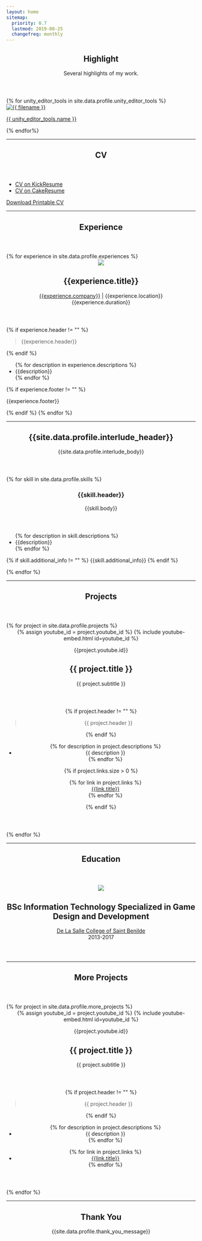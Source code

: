```yaml
---
layout: home
sitemap:
  priority: 0.7
  lastmod: 2019-08-25
  changefreq: monthly
---
```


<section>
  <!-- WELCOME -->
  <header class="major" id="unityeditortools">
	  <h1>Highlight</h1>
    <p>
      Several highlights of my work.
    </p>
  </header>
  <div class="box alt">
    <div class="row 50% uniform">
      {% for unity_editor_tools in site.data.profile.unity_editor_tools %}
        <div class="4u">
          <span class="image fit">
            <a href="{{ unity_editor_tools.image_path | absolute_url }}" title="{{ unity_editor_tools.name }}">
              <img src="{{ unity_editor_tools.image_path | absolute_url }}" alt="{{ filename }}" title="" />
              <p> {{ unity_editor_tools.name }} </p>
            </a>
          </span>
        </div>
      {% endfor%}
    </div>
  </div>
  <hr/>

  <!-- CVs -->
  <header class="major" id="cv">
    <h1>CV</h1>
  </header>
  <ul class="actions fit" >
    <li><a href="https://www.kickresume.com/cv/admoraguilar/" class="button special fit center" target="_blank">CV on KickResume</a></li>
    <li><a href="https://www.cakeresume.com/admor-aloysious-aguilar" class="button special fit center" target="_blank">CV on CakeResume</a></li>
  </ul>

<a href="documents/CV - Aguilar, Admor.pdf" class="button special fit center" download>Download Printable CV</a>

  <hr/>
  
  <!-- EXPERIENCE -->
  <header class="major" id="experience">
	  <h1>Experience</h1>
  </header>
  {% for experience in site.data.profile.experiences %}
    <header>
      <span class="image right">
        <img src="{{experience.company_logo | absolute_url }}">
      </span>
      <h2>{{experience.title}}</h2>
      <p>
        <a href="{{experience.company_website}}" target="_blank">{{experience.company}}</a> | {{experience.location}} <br/> {{experience.duration}} <br>
      </p>
    </header>
    {% if experience.header != "" %}
      <blockquote>
        {{experience.header}}
      </blockquote>
    {% endif %}
    <p>
      <ul>
        {% for description in experience.descriptions %}
          <li>{{description}}</li>
        {% endfor %}
      </ul>
    </p>
    {% if experience.footer != "" %}
      <p>{{experience.footer}}</p>
    {% endif %}
  {% endfor %}
  <hr/>

  <!-- INTERLUDE -->
  <header class="major" id="interlude">
    <h1>{{site.data.profile.interlude_header}}</h1>
    <p>{{site.data.profile.interlude_body}}</p>
  </header>
  <div class="row">
    {% for skill in site.data.profile.skills %}
      <div class="6u 12u$(small)">
        <header>
          <i class="fa {{skill.fontawesome_icon}} fa-4x"></i>
          <h3>{{skill.header}}</h3>
          <p>{{skill.body}}</p>
        </header>
        <ul>
          {% for description in skill.descriptions %}
            <li>{{description}}</li>
          {% endfor %}
        </ul>
         <p>
          {% if skill.additional_info != "" %}
            {{skill.additional_info}}
          {% endif %}
         </p>
      </div>
    {% endfor %}
  </div>
  <hr/>

  <!-- PROJECTS -->
  <header class="major" id="projects">
    <h1>Projects</h1>
  </header>
  {% for project in site.data.profile.projects %}
    <header>
      <header>
        {% assign youtube_id = project.youtube_id %}
        {% include youtube-embed.html id=youtube_id %}
        <p>{{project.youtube.id}}</p>
        <h2>
          {{ project.title }}    
        </h2>
        <p>{{ project.subtitle }}</p>
      </header>
      {% if project.header != "" %}
        <blockquote> {{ project.header }} </blockquote>
      {% endif %}
      <p>
        <ul>
          {% for description in project.descriptions %}
            <li>{{ description }}</li>
          {% endfor %}
        </ul>
      </p>
      {% if project.links.size > 0 %}
        <ul class="fit">
          <span style="list-style-type: none;">
            {% for link in project.links %}
                <li><a href="{{link.url}}" class="button special fit center" target="_blank">{{link.title}}</a></li>
            {% endfor %}
          </span>
        </ul>
      {% endif %}
    </header>
  {% endfor %}
  <hr/>

  <!-- EDUCATION -->
  <header class="major" id="education">
    <h1>Education</h1>
  </header>
  <header>
    <span class="image right">
      <img src="{{ "images/education/DLS-CSB.png" | absolute_url }}">
    </span>
    <h2>BSc Information Technology Specialized in Game Design and Development</h2>
    <p>
      <a href="http://benilde.edu.ph/" target="_blank">De La Salle College of Saint Benilde</a> <br> 2013-2017
    </p>
  </header>
  <hr/>

  <!-- MORE PROJECTS -->
  <header class="major" id="moreprojects">
    <h1>More Projects</h1>
  </header>
  {% for project in site.data.profile.more_projects %}
    <header>
      <header>
        {% assign youtube_id = project.youtube_id %}
        {% include youtube-embed.html id=youtube_id %}
        <p>{{project.youtube.id}}</p>
        <h2>{{ project.title }}</h2>
        <p>{{ project.subtitle }}</p>
      </header>
      {% if project.header != "" %}
        <blockquote> {{ project.header }} </blockquote>
      {% endif %}
      <p>
        <ul>
          {% for description in project.descriptions %}
            <li>{{ description }}</li>
          {% endfor %}
        </ul>
      </p>
      <ul class="actions fit">
        {% for link in project.links %}
            <li><a href="{{link.url}}" class="button special fit center" target="_blank">{{link.title}}</a></li>
        {% endfor %}  
      </ul>
    </header>
  {% endfor %}
  <hr/>

  <header class="major" id="thankyou">
    <h1>Thank You</h1>
    <p>{{site.data.profile.thank_you_message}}</p>
  </header>

</section>
